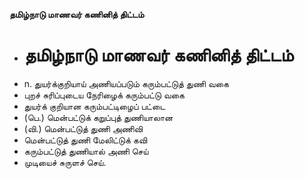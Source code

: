 **தமிழ்நாடு மாணவர் கணினித் திட்டம்**
- # தமிழ்நாடு மாணவர் கணினித் திட்டம்
- n. துயர்க்குறியாய் அணியப்படும் கரும்பட்டுத் துணி வகை
- புறச் சுரிப்புடைய நேரிழைக் கரும்பட்டு வகை
- துயர்க் குறியான கரும்பட்டிழைப் பட்டை
- (பெ.) மென்பட்டுக் கறுப்புத் துணியாலான
- (வி.) மென்பட்டுத் துணி அணிவி
- மென்பட்டுத் துணி மேலிட்டுக் கவி
- கரும்பட்டுத் துணியால் அணி செய்
- முடியைச் சுருளச் செய்.

